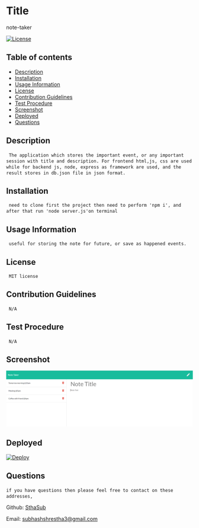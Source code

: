 
  # Title
  note-taker
  
  [![License](https://img.shields.io/badge/License-MIT-yellow.svg)](https://opensource.org/licenses/MIT)
  
  ## Table of contents 
  - [Description](#description)
  - [Installation](#installation)
  - [Usage Information](#usage-information)
  - [License](#license)
  - [Contribution Guidelines](#contribution-guidelines)
  - [Test Procedure](#test-procedure)
  - [Screenshot](#screenshot)
  - [Deployed](#deployed)
  - [Questions](#questions)
  
  ## Description
     The application which stores the important event, or any important session with title and description. For frontend html,js, css are used while for backend js, node, express as framework are used, and the result stores in db.json file in json format.

  ## Installation
     need to clone first the project then need to perform 'npm i', and after that run 'node server.js'on terminal

  ## Usage Information
     useful for storing the note for future, or save as happened events. 

  ## License
     MIT license
  
  ## Contribution Guidelines
     N/A

  ## Test Procedure
     N/A
     
  ## Screenshot
  ![Application Screen](./public/assets/images/note-taker.PNG)

  ## Deployed
  [![Deploy](https://www.herokucdn.com/deploy/button.svg)](https://note-taker-version-1.herokuapp.com)     
  
  ## Questions
    if you have questions then please feel free to contact on these addresses,
  Github: [SthaSub](https://github.com/SthaSub)
  
  Email: [subhashshrestha3@gmail.com](subhashshrestha3@gmail.com)
    
